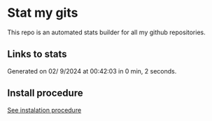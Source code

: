 # Stat my gits

This repo is an automated stats builder for all my github repositories.

## Links to stats


Generated on 02/ 9/2024 at 00:42:03 in 0 min, 2 seconds.

## Install procedure

[See instalation procedure](./src/install.md)
